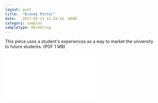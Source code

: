 ```yaml
---
layout: post
title:  "Brandy Potter"
date:   2017-05-11 12:34:56 -0600
category: samples
sampletype: Marketing
---
```


This piece uses a student's experiences as a way to market the university to future students. (PDF 1 MB)

<embed class="sample-file" src="{{ site.baseurl }}/files/brandy-potter.pdf" width="" height="" />
